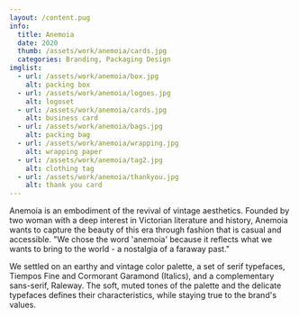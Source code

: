 ```yaml
---
layout: /content.pug
info:
  title: Anemoia
  date: 2020
  thumb: /assets/work/anemoia/cards.jpg
  categories: Branding, Packaging Design
imglist:
  - url: /assets/work/anemoia/box.jpg
    alt: packing box
  - url: /assets/work/anemoia/logoes.jpg
    alt: logoset
  - url: /assets/work/anemoia/cards.jpg
    alt: business card
  - url: /assets/work/anemoia/bags.jpg
    alt: packing bag
  - url: /assets/work/anemoia/wrapping.jpg
    alt: wrapping paper
  - url: /assets/work/anemoia/tag2.jpg
    alt: clothing tag
  - url: /assets/work/anemoia/thankyou.jpg
    alt: thank you card
---
```

Anemoia is an embodiment of the revival of vintage aesthetics. Founded by two woman with a deep interest in Victorian literature and history, Anemoia wants to capture the beauty of this era through fashion that is casual and accessible.
"We chose the word 'anemoia' because it reflects what we wants to bring to the world - a nostalgia of a faraway past."

We settled on an earthy and vintage color palette, a set of serif typefaces, Tiempos Fine and Cormorant Garamond (Italics), and a complementary sans-serif, Raleway. The soft, muted tones of the palette and the delicate typefaces defines their characteristics, while staying true to the brand's values.